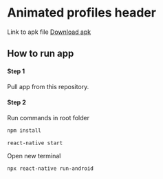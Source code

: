 # Animated profiles header

Link to apk file [Download apk](https://drive.google.com/file/d/1HETMvilrOsTQN0OHf4IvJ2GZ0I1NsELg/view?usp=sharing)
## How to run app

#### Step 1
Pull app from this repository.

#### Step 2
Run commands in root folder
```bash
npm install
```
```bash
react-native start
```
Open new terminal
```bash
npx react-native run-android 
```
